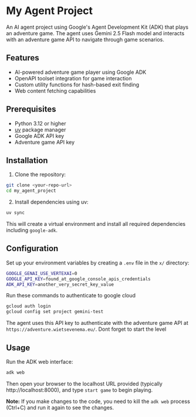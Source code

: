 # My Agent Project

An AI agent project using Google's Agent Development Kit (ADK) that plays an adventure game. The agent uses Gemini 2.5 Flash model and interacts with an adventure game API to navigate through game scenarios.

## Features

- AI-powered adventure game player using Google ADK
- OpenAPI toolset integration for game interaction
- Custom utility functions for hash-based exit finding
- Web content fetching capabilities

## Prerequisites

- Python 3.12 or higher
- [uv](https://github.com/astral-sh/uv) package manager
- Google ADK API key
- Adventure game API key

## Installation

1. Clone the repository:
```bash
git clone <your-repo-url>
cd my_agent_project
```

2. Install dependencies using uv:
```bash
uv sync
```

This will create a virtual environment and install all required dependencies including `google-adk`.

## Configuration

Set up your environment variables by creating a `.env` file in the `x/` directory:

```bash
GOOGLE_GENAI_USE_VERTEXAI=0
GOOGLE_API_KEY=found_at_google_console_apis_credentials
ADK_API_KEY=another_very_secret_key_value
```

Run these commands to authenticate to google cloud

```bash
gcloud auth login
gcloud config set project gemini-test 
```

The agent uses this API key to authenticate with the adventure game API at `https://adventure.wietsevenema.eu/`. Dont forget to start the level

## Usage

Run the ADK web interface:

```bash
adk web
```

Then open your browser to the localhost URL provided (typically http://localhost:8000), and type `start game` to begin playing.

**Note:** If you make changes to the code, you need to kill the `adk web` process (Ctrl+C) and run it again to see the changes.
